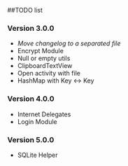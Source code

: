 ##TODO list

### Version 3.0.0
 - *Move changelog to a separated file*
 - Encrypt Module
 - Null or empty utils
 - ClipboardTextView
 - Open activity with file
 - HashMap with Key <-> Key

### Version 4.0.0
 - Internet Delegates
 - Login Module

### Version 5.0.0
 - SQLite Helper
